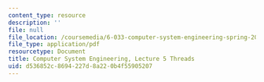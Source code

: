 ```yaml
---
content_type: resource
description: ''
file: null
file_location: /coursemedia/6-033-computer-system-engineering-spring-2018/d536852c8694227d8a220b4f55905207_MIT6_033S18lec5.pdf
file_type: application/pdf
resourcetype: Document
title: Computer System Engineering, Lecture 5 Threads
uid: d536852c-8694-227d-8a22-0b4f55905207
---
```

